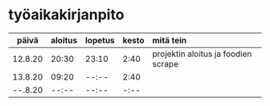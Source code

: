 # työaikakirjanpito
 
| päivä   | aloitus | lopetus | kesto |mitä tein |
| :------:|:--------|:--------|:------|:---------|
| 12.8.20 | 20:30   |  23:10  | 2:40  |projektin aloitus ja foodien scrape |
| 13.8.20 | 09:20   |  --:--  | 2:40  ||
| --.8.20 | --:--   |  --:--  | -:--  ||